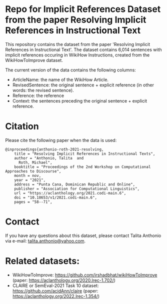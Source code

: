 # Repo for Implicit References Dataset from the paper Resolving Implicit References in Instructional Text

This repository contains the dataset from the paper 'Resolving Implicit References in Instructional Text'. The dataset contains 
6,014 sentences with implicit references occuring in WikiHow Instructions, created from the WikiHowToImprove dataset. 

The current version of the data contains the following columns: 
- ArticleName: the name of the WikiHow Article. 
- RevisedSentence: the original sentence + explicit reference (in other words: the revised sentence). 
- Reference: the reference 
- Context: the sentences preceding the original sentence + explicit reference. 

# Citation 

Please cite the following paper when the data is used: 

``` 
@inproceedings{anthonio-roth-2021-resolving,
    title = "Resolving Implicit References in Instructional Texts",
    author = "Anthonio, Talita  and
      Roth, Michael",
    booktitle = "Proceedings of the 2nd Workshop on Computational Approaches to Discourse",
    month = nov,
    year = "2021",
    address = "Punta Cana, Dominican Republic and Online",
    publisher = "Association for Computational Linguistics",
    url = "https://aclanthology.org/2021.codi-main.6",
    doi = "10.18653/v1/2021.codi-main.6",
    pages = "58--71",
```

# Contact 
If you have any questions about this dataset, please contact Talita Anthonio via e-mail: talita.anthonio@yahoo.com. 

# Related datasets: 
- WikiHowToImprove: https://github.com/irshadbhat/wikiHowToImprove (paper: https://aclanthology.org/2020.lrec-1.702/)
- CLAIRE or SemEval-2021 Task 10 dataset: https://github.com/acidAnn/claire (paper: https://aclanthology.org/2022.lrec-1.354/) 
